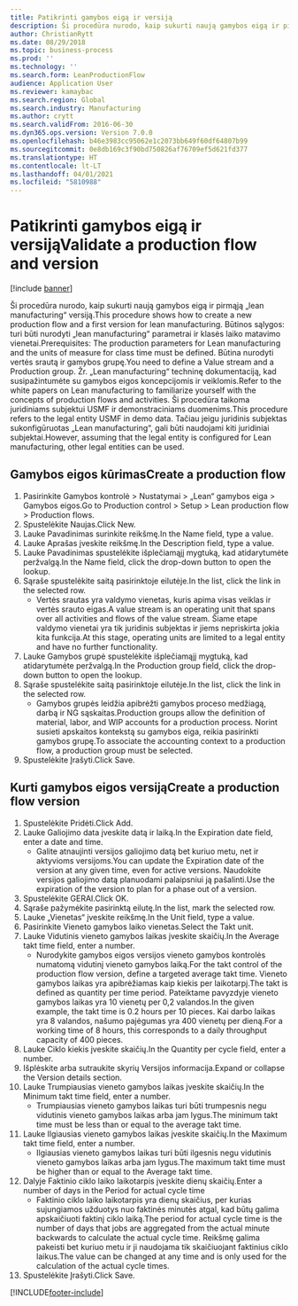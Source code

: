```yaml
---
title: Patikrinti gamybos eigą ir versiją
description: Ši procedūra nurodo, kaip sukurti naują gamybos eigą ir pirmąją „lean manufacturing“ versiją.
author: ChristianRytt
ms.date: 08/29/2018
ms.topic: business-process
ms.prod: ''
ms.technology: ''
ms.search.form: LeanProductionFlow
audience: Application User
ms.reviewer: kamaybac
ms.search.region: Global
ms.search.industry: Manufacturing
ms.author: crytt
ms.search.validFrom: 2016-06-30
ms.dyn365.ops.version: Version 7.0.0
ms.openlocfilehash: b46e3983cc95062e1c2073bb649f60df64807b99
ms.sourcegitcommit: 0e8db169c3f90bd750826af76709ef5d621fd377
ms.translationtype: HT
ms.contentlocale: lt-LT
ms.lasthandoff: 04/01/2021
ms.locfileid: "5810988"
---
```

# <a name="validate-a-production-flow-and-version"></a><span data-ttu-id="673f0-103">Patikrinti gamybos eigą ir versiją</span><span class="sxs-lookup"><span data-stu-id="673f0-103">Validate a production flow and version</span></span>

[!include [banner](../../includes/banner.md)]

<span data-ttu-id="673f0-104">Ši procedūra nurodo, kaip sukurti naują gamybos eigą ir pirmąją „lean manufacturing“ versiją.</span><span class="sxs-lookup"><span data-stu-id="673f0-104">This procedure shows how to create a new production flow and a first version for lean manufacturing.</span></span> <span data-ttu-id="673f0-105">Būtinos sąlygos: turi būti nurodyti „lean manufacturing“ parametrai ir klasės laiko matavimo vienetai.</span><span class="sxs-lookup"><span data-stu-id="673f0-105">Prerequisites: The production parameters for Lean manufacturing and the units of measure for class time must be defined.</span></span> <span data-ttu-id="673f0-106">Būtina nurodyti vertės srautą ir gamybos grupę.</span><span class="sxs-lookup"><span data-stu-id="673f0-106">You need to define a Value stream and a Production group.</span></span> <span data-ttu-id="673f0-107">Žr. „Lean manufacturing“ techninę dokumentaciją, kad susipažintumėte su gamybos eigos koncepcijomis ir veiklomis.</span><span class="sxs-lookup"><span data-stu-id="673f0-107">Refer to the white papers on Lean manufacturing to familiarize yourself with the concepts of production flows and activities.</span></span> <span data-ttu-id="673f0-108">Ši procedūra taikoma juridiniams subjektui USMF ir demonstraciniams duomenims.</span><span class="sxs-lookup"><span data-stu-id="673f0-108">This procedure refers to the legal entity USMF in demo data.</span></span> <span data-ttu-id="673f0-109">Tačiau jeigu juridinis subjektas sukonfigūruotas „Lean manufacturing“, gali būti naudojami kiti juridiniai subjektai.</span><span class="sxs-lookup"><span data-stu-id="673f0-109">However, assuming that the legal entity is configured for Lean manufacturing, other legal entities can be used.</span></span>


## <a name="create-a-production-flow"></a><span data-ttu-id="673f0-110">Gamybos eigos kūrimas</span><span class="sxs-lookup"><span data-stu-id="673f0-110">Create a production flow</span></span>
1. <span data-ttu-id="673f0-111">Pasirinkite Gamybos kontrolė > Nustatymai > „Lean“ gamybos eiga > Gamybos eigos.</span><span class="sxs-lookup"><span data-stu-id="673f0-111">Go to Production control > Setup > Lean production flow > Production flows.</span></span>
2. <span data-ttu-id="673f0-112">Spustelėkite Naujas.</span><span class="sxs-lookup"><span data-stu-id="673f0-112">Click New.</span></span>
3. <span data-ttu-id="673f0-113">Lauke Pavadinimas surinkite reikšmę.</span><span class="sxs-lookup"><span data-stu-id="673f0-113">In the Name field, type a value.</span></span>
4. <span data-ttu-id="673f0-114">Lauke Aprašas įveskite reikšmę.</span><span class="sxs-lookup"><span data-stu-id="673f0-114">In the Description field, type a value.</span></span>
5. <span data-ttu-id="673f0-115">Lauke Pavadinimas spustelėkite išplečiamąjį mygtuką, kad atidarytumėte peržvalgą.</span><span class="sxs-lookup"><span data-stu-id="673f0-115">In the Name field, click the drop-down button to open the lookup.</span></span>
6. <span data-ttu-id="673f0-116">Sąraše spustelėkite saitą pasirinktoje eilutėje.</span><span class="sxs-lookup"><span data-stu-id="673f0-116">In the list, click the link in the selected row.</span></span>
    * <span data-ttu-id="673f0-117">Vertės srautas yra valdymo vienetas, kuris apima visas veiklas ir vertės srauto eigas.</span><span class="sxs-lookup"><span data-stu-id="673f0-117">A value stream is an operating unit that spans over all activities and flows of the value stream.</span></span>   <span data-ttu-id="673f0-118">Šiame etape valdymo vienetai yra tik juridinis subjektas ir jiems nepriskirta jokia kita funkcija.</span><span class="sxs-lookup"><span data-stu-id="673f0-118">At this stage, operating units are limited to a legal entity and have no further functionality.</span></span>  
7. <span data-ttu-id="673f0-119">Lauke Gamybos grupė spustelėkite išplečiamąjį mygtuką, kad atidarytumėte peržvalgą.</span><span class="sxs-lookup"><span data-stu-id="673f0-119">In the Production group field, click the drop-down button to open the lookup.</span></span>
8. <span data-ttu-id="673f0-120">Sąraše spustelėkite saitą pasirinktoje eilutėje.</span><span class="sxs-lookup"><span data-stu-id="673f0-120">In the list, click the link in the selected row.</span></span>
    * <span data-ttu-id="673f0-121">Gamybos grupės leidžia apibrėžti gamybos proceso medžiagą, darbą ir NG sąskaitas.</span><span class="sxs-lookup"><span data-stu-id="673f0-121">Production groups allow the definition of material, labor, and WIP accounts for a production process.</span></span> <span data-ttu-id="673f0-122">Norint susieti apskaitos kontekstą su gamybos eiga, reikia pasirinkti gamybos grupę.</span><span class="sxs-lookup"><span data-stu-id="673f0-122">To associate the accounting context to a production flow, a production group must be selected.</span></span>  
9. <span data-ttu-id="673f0-123">Spustelėkite Įrašyti.</span><span class="sxs-lookup"><span data-stu-id="673f0-123">Click Save.</span></span>

## <a name="create-a-production-flow-version"></a><span data-ttu-id="673f0-124">Kurti gamybos eigos versiją</span><span class="sxs-lookup"><span data-stu-id="673f0-124">Create a production flow version</span></span>
1. <span data-ttu-id="673f0-125">Spustelėkite Pridėti.</span><span class="sxs-lookup"><span data-stu-id="673f0-125">Click Add.</span></span>
2. <span data-ttu-id="673f0-126">Lauke Galiojimo data įveskite datą ir laiką.</span><span class="sxs-lookup"><span data-stu-id="673f0-126">In the Expiration date field, enter a date and time.</span></span>
    * <span data-ttu-id="673f0-127">Galite atnaujinti versijos galiojimo datą bet kuriuo metu, net ir aktyvioms versijoms.</span><span class="sxs-lookup"><span data-stu-id="673f0-127">You can update the Expiration date of the version at any given time, even for active versions.</span></span> <span data-ttu-id="673f0-128">Naudokite versijos galiojimo datą planuodami palaipsniui ją pašalinti.</span><span class="sxs-lookup"><span data-stu-id="673f0-128">Use the expiration of the version to plan for a phase out of a version.</span></span>  
3. <span data-ttu-id="673f0-129">Spustelėkite GERAI.</span><span class="sxs-lookup"><span data-stu-id="673f0-129">Click OK.</span></span>
4. <span data-ttu-id="673f0-130">Sąraše pažymėkite pasirinktą eilutę.</span><span class="sxs-lookup"><span data-stu-id="673f0-130">In the list, mark the selected row.</span></span>
5. <span data-ttu-id="673f0-131">Lauke „Vienetas“ įveskite reikšmę.</span><span class="sxs-lookup"><span data-stu-id="673f0-131">In the Unit field, type a value.</span></span>
6. <span data-ttu-id="673f0-132">Pasirinkite Vieneto gamybos laiko vienetas.</span><span class="sxs-lookup"><span data-stu-id="673f0-132">Select the Takt unit.</span></span>
7. <span data-ttu-id="673f0-133">Lauke Vidutinis vieneto gamybos laikas įveskite skaičių.</span><span class="sxs-lookup"><span data-stu-id="673f0-133">In the Average takt time field, enter a number.</span></span>
    * <span data-ttu-id="673f0-134">Nurodykite gamybos eigos versijos vieneto gamybos kontrolės numatomą vidutinį vieneto gamybos laiką.</span><span class="sxs-lookup"><span data-stu-id="673f0-134">For the takt control of the production flow version, define a targeted average takt time.</span></span>   <span data-ttu-id="673f0-135">Vieneto gamybos laikas yra apibrėžiamas kaip kiekis per laikotarpį.</span><span class="sxs-lookup"><span data-stu-id="673f0-135">The takt is defined as quantity  per time period.</span></span>  <span data-ttu-id="673f0-136">Pateiktame pavyzdyje vieneto gamybos laikas yra 10 vienetų per 0,2 valandos.</span><span class="sxs-lookup"><span data-stu-id="673f0-136">In the given example, the takt time is 0.2 hours per 10 pieces.</span></span> <span data-ttu-id="673f0-137">Kai darbo laikas yra 8 valandos, našumo pajėgumas yra 400 vienetų per dieną.</span><span class="sxs-lookup"><span data-stu-id="673f0-137">For a working time of 8 hours, this corresponds to a daily throughput capacity of 400 pieces.</span></span>  
8. <span data-ttu-id="673f0-138">Lauke Ciklo kiekis įveskite skaičių.</span><span class="sxs-lookup"><span data-stu-id="673f0-138">In the Quantity per cycle field, enter a number.</span></span>
9. <span data-ttu-id="673f0-139">Išplėskite arba sutraukite skyrių Versijos informacija.</span><span class="sxs-lookup"><span data-stu-id="673f0-139">Expand or collapse the Version details section.</span></span>
10. <span data-ttu-id="673f0-140">Lauke Trumpiausias vieneto gamybos laikas įveskite skaičių.</span><span class="sxs-lookup"><span data-stu-id="673f0-140">In the Minimum takt time field, enter a number.</span></span>
    * <span data-ttu-id="673f0-141">Trumpiausias vieneto gamybos laikas turi būti trumpesnis negu vidutinis vieneto gamybos laikas arba jam lygus.</span><span class="sxs-lookup"><span data-stu-id="673f0-141">The minimum takt time must be less than or equal to the average takt time.</span></span>  
11. <span data-ttu-id="673f0-142">Lauke Ilgiausias vieneto gamybos laikas įveskite skaičių.</span><span class="sxs-lookup"><span data-stu-id="673f0-142">In the Maximum takt time field, enter a number.</span></span>
    * <span data-ttu-id="673f0-143">Ilgiausias vieneto gamybos laikas turi būti ilgesnis negu vidutinis vieneto gamybos laikas arba jam lygus.</span><span class="sxs-lookup"><span data-stu-id="673f0-143">The maximum takt time must be higher than or equal to the Average takt time.</span></span>  
12. <span data-ttu-id="673f0-144">Dalyje Faktinio ciklo laiko laikotarpis įveskite dienų skaičių.</span><span class="sxs-lookup"><span data-stu-id="673f0-144">Enter a number of days in the Period for actual cycle time</span></span>
    * <span data-ttu-id="673f0-145">Faktinio ciklo laiko laikotarpis yra dienų skaičius, per kurias sujungiamos užduotys nuo faktinės minutės atgal, kad būtų galima apskaičiuoti faktinį ciklo laiką.</span><span class="sxs-lookup"><span data-stu-id="673f0-145">The period for actual cycle time is the number of days that jobs are aggregated from the actual minute backwards to calculate the actual cycle time.</span></span> <span data-ttu-id="673f0-146">Reikšmę galima pakeisti bet kuriuo metu ir ji naudojama tik skaičiuojant faktinius ciklo laikus.</span><span class="sxs-lookup"><span data-stu-id="673f0-146">The value can be changed at any time and is only used for the calculation of the actual cycle times.</span></span>  
13. <span data-ttu-id="673f0-147">Spustelėkite Įrašyti.</span><span class="sxs-lookup"><span data-stu-id="673f0-147">Click Save.</span></span>



[!INCLUDE[footer-include](../../../includes/footer-banner.md)]